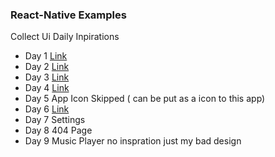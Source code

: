 ### React-Native Examples

Collect Ui Daily Inpirations


- Day 1 [Link](http://collectui.com/designers/kedavra/sign-up)
- Day 2 [Link](http://collectui.com/designers/andmironov/checkout)
- Day 3 [Link](http://collectui.com/designers/guntisrusa/landing-page)
- Day 4 [Link](http://collectui.com/designers/drajmund/calculator)
- Day 5 App Icon Skipped ( can be put as a icon to this app)
- Day 6 [Link](http://collectui.com/designers/getjieyingjun/user-profile)
- Day 7 Settings
- Day 8 404 Page
- Day 9 Music Player no inspration just my bad design